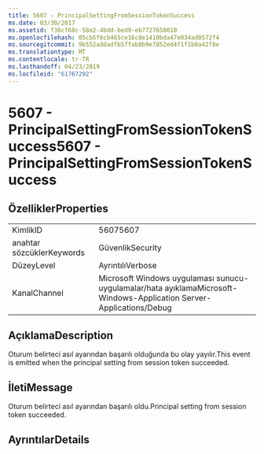 ```yaml
---
title: 5607 - PrincipalSettingFromSessionTokenSuccess
ms.date: 03/30/2017
ms.assetid: f36cf68c-58e2-4bdd-bed9-eb7727650010
ms.openlocfilehash: 05cb5f6cb465ce16c8e1410bda47e034ad0572f4
ms.sourcegitcommit: 9b552addadfb57fab0b9e7852ed4f1f1b8a42f8e
ms.translationtype: MT
ms.contentlocale: tr-TR
ms.lasthandoff: 04/23/2019
ms.locfileid: "61767292"
---
```

# <a name="5607---principalsettingfromsessiontokensuccess"></a><span data-ttu-id="16a7a-102">5607 - PrincipalSettingFromSessionTokenSuccess</span><span class="sxs-lookup"><span data-stu-id="16a7a-102">5607 - PrincipalSettingFromSessionTokenSuccess</span></span>
## <a name="properties"></a><span data-ttu-id="16a7a-103">Özellikler</span><span class="sxs-lookup"><span data-stu-id="16a7a-103">Properties</span></span>  
  
|||  
|-|-|  
|<span data-ttu-id="16a7a-104">Kimlik</span><span class="sxs-lookup"><span data-stu-id="16a7a-104">ID</span></span>|<span data-ttu-id="16a7a-105">5607</span><span class="sxs-lookup"><span data-stu-id="16a7a-105">5607</span></span>|  
|<span data-ttu-id="16a7a-106">anahtar sözcükler</span><span class="sxs-lookup"><span data-stu-id="16a7a-106">Keywords</span></span>|<span data-ttu-id="16a7a-107">Güvenlik</span><span class="sxs-lookup"><span data-stu-id="16a7a-107">Security</span></span>|  
|<span data-ttu-id="16a7a-108">Düzey</span><span class="sxs-lookup"><span data-stu-id="16a7a-108">Level</span></span>|<span data-ttu-id="16a7a-109">Ayrıntılı</span><span class="sxs-lookup"><span data-stu-id="16a7a-109">Verbose</span></span>|  
|<span data-ttu-id="16a7a-110">Kanal</span><span class="sxs-lookup"><span data-stu-id="16a7a-110">Channel</span></span>|<span data-ttu-id="16a7a-111">Microsoft Windows uygulaması sunucu-uygulamalar/hata ayıklama</span><span class="sxs-lookup"><span data-stu-id="16a7a-111">Microsoft-Windows-Application Server-Applications/Debug</span></span>|  
  
## <a name="description"></a><span data-ttu-id="16a7a-112">Açıklama</span><span class="sxs-lookup"><span data-stu-id="16a7a-112">Description</span></span>  
 <span data-ttu-id="16a7a-113">Oturum belirteci asıl ayarından başarılı olduğunda bu olay yayılır.</span><span class="sxs-lookup"><span data-stu-id="16a7a-113">This event is emitted when the principal setting from session token succeeded.</span></span>  
  
## <a name="message"></a><span data-ttu-id="16a7a-114">İleti</span><span class="sxs-lookup"><span data-stu-id="16a7a-114">Message</span></span>  
 <span data-ttu-id="16a7a-115">Oturum belirteci asıl ayarından başarılı oldu.</span><span class="sxs-lookup"><span data-stu-id="16a7a-115">Principal setting from session token succeeded.</span></span>  
  
## <a name="details"></a><span data-ttu-id="16a7a-116">Ayrıntılar</span><span class="sxs-lookup"><span data-stu-id="16a7a-116">Details</span></span>
